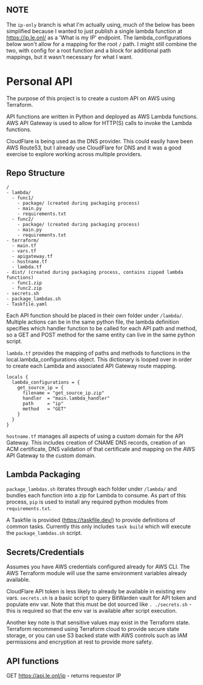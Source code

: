 ## NOTE

The `ip-only` branch is what I'm actually using, much of the below has been simplified because I wanted to just publish a single lambda function at https://ip.le.onl/ as a 'What is my IP' endpoint.
The lambda_configurations below won't allow for a mapping for the root `/` path. I might still combine the two, with config for a root function and a block for additional path mappings, but it wasn't necessary for what I want.

# Personal API

The purpose of this project is to create a custom API on AWS using Terraform.

API functions are written in Python and deployed as AWS Lambda functions. AWS API Gateway is used to allow for HTTP(S) calls to invoke the Lambda functions.

CloudFlare is being used as the DNS provider. This could easily have been AWS Route53, but I already use CloudFlare for DNS and it was a good exercise to explore working across multiple providers.

## Repo Structure

```
/
- lambda/
  - func1/
    - package/ (created during packaging process)
    - main.py
    - requirements.txt
  - func2/
    - package/ (created during packaging process)
    - main.py
    - requirements.txt
- terraform/
  - main.tf
  - vars.tf
  - apigateway.tf
  - hostname.tf
  - lambda.tf
- dist/ (created during packaging process, contains zipped lambda functions)
  - func1.zip
  - func2.zip
- secrets.sh
- package_lambdas.sh
- Taskfile.yaml
```

Each API function should be placed in their own folder under `/lambda/`. Multiple actions can be in the same python file, the lambda definition specifies which handler function to be called for each API path and method, so a GET and POST method for the same entity can live in the same python script.

`lambda.tf` provides the mapping of paths and methods to functions in the local.lambda_configurations object. This dictionary is looped over in order to create each Lambda and associated API Gateway route mapping.

```
locals {
  lambda_configurations = {
    get_source_ip = {
      filename = "get_source_ip.zip"
      handler  = "main.lambda_handler"
      path     = "ip"
      method   = "GET"
    }
  }
}
```

`hostname.tf` manages all aspects of using a custom domain for the API Gateway. This includes creation of CNAME DNS records, creation of an ACM certificate, DNS validation of that certificate and mapping on the AWS API Gateway to the custom domain.

## Lambda Packaging

`package_lambdas.sh` iterates through each folder under `/lambda/` and bundles each function into a zip for Lambda to consume. As part of this process, `pip` is used to install any required python modules from `requirements.txt`.

A Taskfile is provided (https://taskfile.dev/) to provide definitions of common tasks. Currently this only includes `task build` which will execute the `package_lambdas.sh` script.

## Secrets/Credentials

Assumes you have AWS credentials configured already for AWS CLI. The AWS Terraform module will use the same environment variables already available.

CloudFlare API token is less likely to already be available in existing env vars. `secrets.sh` is a basic script to query BitWarden vault for API token and populate env var. Note that this must be dot sourced like `. ./secrets.sh` - this is required so that the env var is available after script execution.

Another key note is that sensitive values may exist in the Terraform state. Terraform recommend using Terraform cloud to provide secure state storage, or you can use S3 backed state with AWS controls such as IAM permissions and encryption at rest to provide more safety.

## API functions

GET https://api.le.onl/ip - returns requestor IP
